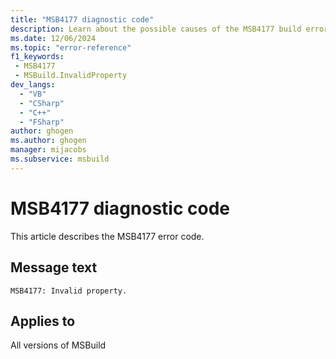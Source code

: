 ```yaml
---
title: "MSB4177 diagnostic code"
description: Learn about the possible causes of the MSB4177 build error, and get troubleshooting tips.
ms.date: 12/06/2024
ms.topic: "error-reference"
f1_keywords:
 - MSB4177
 - MSBuild.InvalidProperty
dev_langs:
  - "VB"
  - "CSharp"
  - "C++"
  - "FSharp"
author: ghogen
ms.author: ghogen
manager: mijacobs
ms.subservice: msbuild
---
```


# MSB4177 diagnostic code

<!-- :::ErrorDefinitionDescription::: -->
<!-- :::editable-content name="introDescription"::: -->
This article describes the MSB4177 error code.
<!-- :::editable-content-end::: -->

## Message text

`MSB4177: Invalid property.`

<!-- :::editable-content name="postOutputDescription"::: -->
<!--
{StrBegin="MSB4177: "}
      UE: {0} is a localized message indicating what the problem was.
-->
<!-- :::editable-content-end::: -->
<!-- :::ErrorDefinitionDescription-end::: -->

## Applies to

All versions of MSBuild
